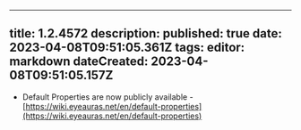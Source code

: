 
---
title: 1.2.4572
description: 
published: true
date: 2023-04-08T09:51:05.361Z
tags: 
editor: markdown
dateCreated: 2023-04-08T09:51:05.157Z
---		
		
- Default Properties are now publicly available - [https://wiki.eyeauras.net/en/default-properties](https://wiki.eyeauras.net/en/default-properties)